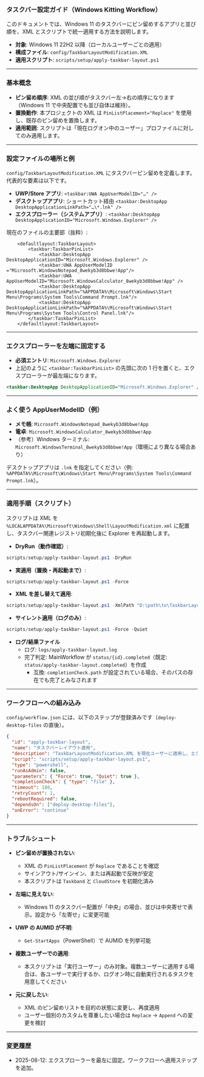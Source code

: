### タスクバー設定ガイド（Windows Kitting Workflow）

このドキュメントでは、Windows 11 のタスクバーにピン留めするアプリと並び順を、XML とスクリプトで統一適用する方法を説明します。

- **対象**: Windows 11 22H2 以降（ローカルユーザーごとの適用）
- **構成ファイル**: `config/TaskbarLayoutModification.XML`
- **適用スクリプト**: `scripts/setup/apply-taskbar-layout.ps1`

---

### 基本概念

- **ピン留め順序**: XML の並び順がタスクバー左→右の順序になります（Windows 11 で中央配置でも並び自体は維持）。
- **置換動作**: 本プロジェクトの XML は `PinListPlacement="Replace"` を使用し、既存のピン留めを置換します。
- **適用範囲**: スクリプトは「現在ログオン中のユーザー」プロファイルに対してのみ適用します。

---

### 設定ファイルの場所と例

`config/TaskbarLayoutModification.XML` にタスクバーピン留めを定義します。代表的な要素は以下です。

- **UWP/Store アプリ**: `<taskbar:UWA AppUserModelID="…" />`
- **デスクトップアプリ**: ショートカット経由 `<taskbar:DesktopApp DesktopApplicationLinkPath="…\*.lnk" />`
- **エクスプローラー（システムアプリ）**: `<taskbar:DesktopApp DesktopApplicationID="Microsoft.Windows.Explorer" />`

現在のファイルの主要部（抜粋）:

```9:18:config/TaskbarLayoutModification.XML
    <defaultlayout:TaskbarLayout>
        <taskbar:TaskbarPinList>
            <taskbar:DesktopApp DesktopApplicationID="Microsoft.Windows.Explorer" />
            <taskbar:UWA AppUserModelID ="Microsoft.WindowsNotepad_8wekyb3d8bbwe!App"/>
            <taskbar:UWA AppUserModelID="Microsoft.WindowsCalculator_8wekyb3d8bbwe!App" />
            <taskbar:DesktopApp DesktopApplicationLinkPath="%APPDATA%\Microsoft\Windows\Start Menu\Programs\System Tools\Command Prompt.lnk"/>
            <taskbar:DesktopApp DesktopApplicationLinkPath="%APPDATA%\Microsoft\Windows\Start Menu\Programs\System Tools\Control Panel.lnk"/>
        </taskbar:TaskbarPinList>
    </defaultlayout:TaskbarLayout>
```

---

### エクスプローラーを左端に固定する

- **必須エントリ**: `Microsoft.Windows.Explorer`
- 上記のように `<taskbar:TaskbarPinList>` の先頭に次の 1 行を置くと、エクスプローラーが最左端になります。

```xml
<taskbar:DesktopApp DesktopApplicationID="Microsoft.Windows.Explorer" />
```

---

### よく使う AppUserModelID（例）

- **メモ帳**: `Microsoft.WindowsNotepad_8wekyb3d8bbwe!App`
- **電卓**: `Microsoft.WindowsCalculator_8wekyb3d8bbwe!App`
- （参考）Windows ターミナル: `Microsoft.WindowsTerminal_8wekyb3d8bbwe!App`（環境により異なる場合あり）

デスクトップアプリは `.lnk` を指定してください（例: `%APPDATA%\Microsoft\Windows\Start Menu\Programs\System Tools\Command Prompt.lnk`）。

---

### 適用手順（スクリプト）

スクリプトは XML を `%LOCALAPPDATA%\Microsoft\Windows\Shell\LayoutModification.xml` に配置し、タスクバー関連レジストリ初期化後に Explorer を再起動します。

- **DryRun（動作確認）**:
```powershell
scripts/setup/apply-taskbar-layout.ps1 -DryRun
```

- **実適用（置換・再起動まで）**:
```powershell
scripts/setup/apply-taskbar-layout.ps1 -Force
```

- **XML を差し替えて適用**:
```powershell
scripts/setup/apply-taskbar-layout.ps1 -XmlPath "D:\path\to\TaskbarLayoutModification.XML" -Force
```

- **サイレント適用（ログのみ）**:
```powershell
scripts/setup/apply-taskbar-layout.ps1 -Force -Quiet
```

- **ログ/結果ファイル**
  - ログ: `logs/apply-taskbar-layout.log`
  - 完了判定: MainWorkflow が `status/{id}.completed`（既定: `status/apply-taskbar-layout.completed`）を作成
    - 互換: `completionCheck.path` が設定されている場合、そのパスの存在でも完了とみなされます

---

### ワークフローへの組み込み

`config/workflow.json` には、以下のステップが登録済みです（`deploy-desktop-files` の直後）。

```json
{
  "id": "apply-taskbar-layout",
  "name": "タスクバーレイアウト適用",
  "description": "TaskbarLayoutModification.XML を現在ユーザーに適用し、エクスプローラー等を指定順序でピン留め",
  "script": "scripts/setup/apply-taskbar-layout.ps1",
  "type": "powershell",
  "runAsAdmin": false,
  "parameters": { "Force": true, "Quiet": true },
  "completionCheck": { "type": "file" },
  "timeout": 180,
  "retryCount": 1,
  "rebootRequired": false,
  "dependsOn": ["deploy-desktop-files"],
  "onError": "continue"
}
```

---

### トラブルシュート

- **ピン留めが置換されない**:
  - XML の `PinListPlacement` が `Replace` であることを確認
  - サインアウト/サインイン、または再起動で反映が安定
  - 本スクリプトは `Taskband` と `CloudStore` を初期化済み

- **左端に見えない**:
  - Windows 11 のタスクバー配置が「中央」の場合、並びは中央寄せで表示。設定から「左寄せ」に変更可能

- **UWP の AUMID が不明**:
  - `Get-StartApps`（PowerShell）で AUMID を列挙可能

- **複数ユーザーでの適用**:
  - 本スクリプトは「実行ユーザー」のみ対象。複数ユーザーに適用する場合は、各ユーザーで実行するか、ログオン時に自動実行されるタスクを用意してください

- **元に戻したい**:
  - XML のピン留めリストを目的の状態に変更し、再度適用
  - ユーザー個別のカスタムを尊重したい場合は `Replace` → `Append` への変更を検討

---

### 変更履歴

- 2025-08-12: エクスプローラーを最左に固定。ワークフローへ適用ステップを追加。
